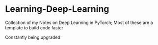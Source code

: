 # Learning-Deep-Learning
Collection of my Notes on Deep Learning in PyTorch; Most of these are a template to build code faster 

Constantly being upgraded
